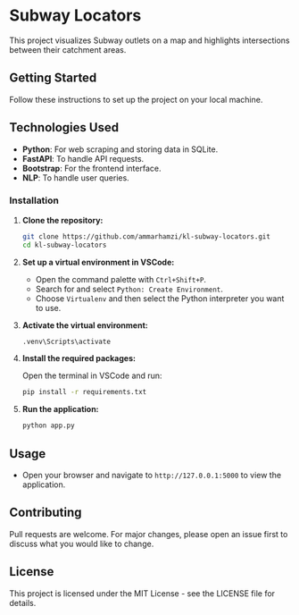 # Subway Locators

This project visualizes Subway outlets on a map and highlights intersections between their catchment areas.

## Getting Started

Follow these instructions to set up the project on your local machine.

## Technologies Used

- **Python**: For web scraping and storing data in SQLite.
- **FastAPI**: To handle API requests.
- **Bootstrap**: For the frontend interface.
- **NLP**: To handle user queries.

### Installation

1. **Clone the repository:**

   ```bash
   git clone https://github.com/ammarhamzi/kl-subway-locators.git
   cd kl-subway-locators
   ```

2. **Set up a virtual environment in VSCode:**

   - Open the command palette with `Ctrl+Shift+P`.
   - Search for and select `Python: Create Environment`.
   - Choose `Virtualenv` and then select the Python interpreter you want to use.

3. **Activate the virtual environment:**

   ```bash
   .venv\Scripts\activate
   ```

4. **Install the required packages:**

   Open the terminal in VSCode and run:

   ```bash
   pip install -r requirements.txt
   ```

5. **Run the application:**

   ```bash
   python app.py
   ```

## Usage

- Open your browser and navigate to `http://127.0.0.1:5000` to view the application.

## Contributing

Pull requests are welcome. For major changes, please open an issue first to discuss what you would like to change.

## License

This project is licensed under the MIT License - see the LICENSE file for details.
